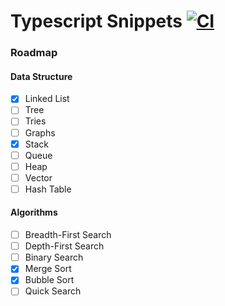 # Typescript Snippets [![CI](https://github.com/hrozan/ts-code-snippets/actions/workflows/main.yml/badge.svg)](https://github.com/hrozan/ts-code-snippets/actions/workflows/main.yml)

### Roadmap

#### Data Structure

- [x] Linked List
- [ ] Tree
- [ ] Tries
- [ ] Graphs
- [x] Stack
- [ ] Queue
- [ ] Heap
- [ ] Vector
- [ ] Hash Table

#### Algorithms

- [ ] Breadth-First Search
- [ ] Depth-First Search
- [ ] Binary Search
- [x] Merge Sort
- [x] Bubble Sort
- [ ] Quick Search

